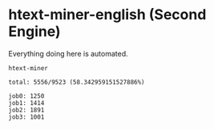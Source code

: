 # htext-miner-english (Second Engine)

Everything doing here is automated.

```
htext-miner

total: 5556/9523 (58.342959151527886%)

job0: 1250
job1: 1414
job2: 1891
job3: 1001
```